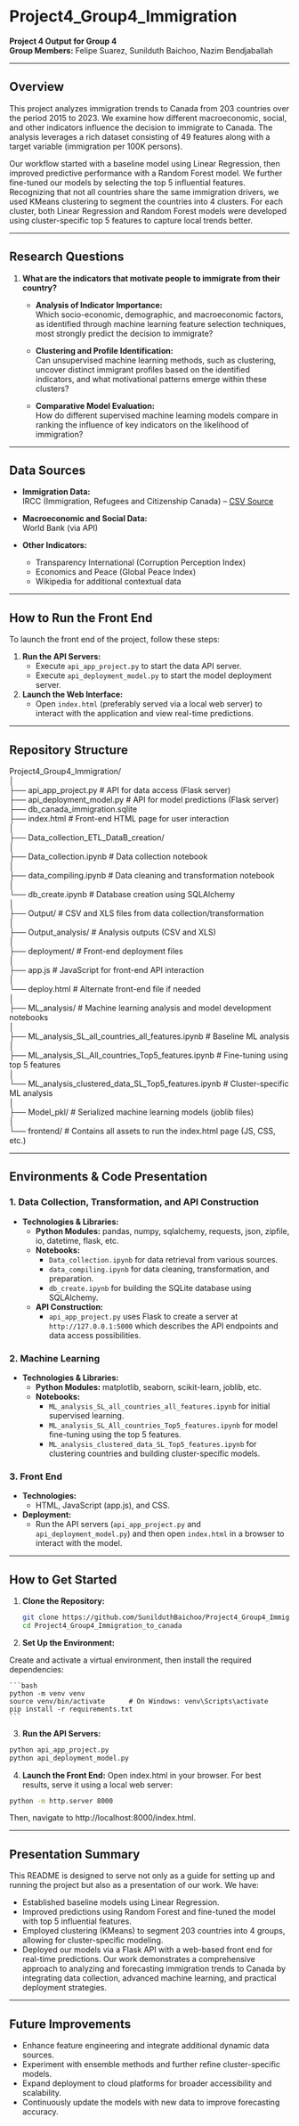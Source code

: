# Project4_Group4_Immigration

**Project 4 Output for Group 4**  
**Group Members:** Felipe Suarez, Sunilduth Baichoo, Nazim Bendjaballah

---

## Overview

This project analyzes immigration trends to Canada from 203 countries over the period 2015 to 2023. We examine how different macroeconomic, social, and other indicators influence the decision to immigrate to Canada. The analysis leverages a rich dataset consisting of 49 features along with a target variable (immigration per 100K persons).

Our workflow started with a baseline model using Linear Regression, then improved predictive performance with a Random Forest model. We further fine-tuned our models by selecting the top 5 influential features. Recognizing that not all countries share the same immigration drivers, we used KMeans clustering to segment the countries into 4 clusters. For each cluster, both Linear Regression and Random Forest models were developed using cluster-specific top 5 features to capture local trends better.

---

## Research Questions

1. **What are the indicators that motivate people to immigrate from their country?**  
   - **Analysis of Indicator Importance:**  
     Which socio-economic, demographic, and macroeconomic factors, as identified through machine learning feature selection techniques, most strongly predict the decision to immigrate?
     
   - **Clustering and Profile Identification:**  
     Can unsupervised machine learning methods, such as clustering, uncover distinct immigrant profiles based on the identified indicators, and what motivational patterns emerge within these clusters?
     
   - **Comparative Model Evaluation:**  
     How do different supervised machine learning models compare in ranking the influence of key indicators on the likelihood of immigration?

---

## Data Sources

- **Immigration Data:**  
  IRCC (Immigration, Refugees and Citizenship Canada) – [CSV Source](https://www.ircc.canada.ca/opendata-donneesouvertes/data/ODP-PR-Citz.csv)
  
- **Macroeconomic and Social Data:**  
  World Bank (via API)

- **Other Indicators:**  
  - Transparency International (Corruption Perception Index)  
  - Economics and Peace (Global Peace Index)  
  - Wikipedia for additional contextual data

---

## How to Run the Front End

To launch the front end of the project, follow these steps:
1. **Run the API Servers:**  
   - Execute `api_app_project.py` to start the data API server.  
   - Execute `api_deployment_model.py` to start the model deployment server.
2. **Launch the Web Interface:**  
   - Open `index.html` (preferably served via a local web server) to interact with the application and view real-time predictions.

---

## Repository Structure

Project4_Group4_Immigration/ <br>
│ <br>
├── api_app_project.py # API for data access (Flask server) <br>
├── api_deployment_model.py # API for model predictions (Flask server)<br> 
├── db_canada_immigration.sqlite <br>
├── index.html # Front-end HTML page for user interaction <br>
│ <br>
├── Data_collection_ETL_DataB_creation/<br>
│ <br>
├── Data_collection.ipynb # Data collection notebook <br>
│ <br>
├── data_compiling.ipynb # Data cleaning and transformation notebook <br>
│ <br>
└── db_create.ipynb # Database creation using SQLAlchemy <br>
│ <br>
├── Output/ # CSV and XLS files from data collection/transformation <br>
│ <br>
├── Output_analysis/ # Analysis outputs (CSV and XLS) <br>
│ <br>
├── deployment/ # Front-end deployment files <br>
│ <br>
├── app.js # JavaScript for front-end API interaction <br>
│ <br>
└── deploy.html # Alternate front-end file if needed <br>
│ <br>
├── ML_analysis/ # Machine learning analysis and model development notebooks <br>
│ <br>
├── ML_analysis_SL_all_countries_all_features.ipynb # Baseline ML analysis <br>
│ <br>
├── ML_analysis_SL_All_countries_Top5_features.ipynb # Fine-tuning using top 5 features <br>
│ <br>
└── ML_analysis_clustered_data_SL_Top5_features.ipynb # Cluster-specific ML analysis <br>
│ <br>
├── Model_pkl/ # Serialized machine learning models (joblib files) <br>
│ <br>
└── frontend/ # Contains all assets to run the index.html page (JS, CSS, etc.)<br>


---

## Environments & Code Presentation

### 1. Data Collection, Transformation, and API Construction

- **Technologies & Libraries:**  
  - **Python Modules:** pandas, numpy, sqlalchemy, requests, json, zipfile, io, datetime, flask, etc.
  - **Notebooks:**  
    - `Data_collection.ipynb` for data retrieval from various sources.
    - `data_compiling.ipynb` for data cleaning, transformation, and preparation.
    - `db_create.ipynb` for building the SQLite database using SQLAlchemy.
  - **API Construction:**  
    - `api_app_project.py` uses Flask to create a server at `http://127.0.0.1:5000` which describes the API endpoints and data access possibilities.

### 2. Machine Learning

- **Technologies & Libraries:**  
  - **Python Modules:** matplotlib, seaborn, scikit-learn, joblib, etc.
  - **Notebooks:**  
    - `ML_analysis_SL_all_countries_all_features.ipynb` for initial supervised learning.
    - `ML_analysis_SL_All_countries_Top5_features.ipynb` for model fine-tuning using the top 5 features.
    - `ML_analysis_clustered_data_SL_Top5_features.ipynb` for clustering countries and building cluster-specific models.

### 3. Front End

- **Technologies:**  
  - HTML, JavaScript (app.js), and CSS.
- **Deployment:**  
  - Run the API servers (`api_app_project.py` and `api_deployment_model.py`) and then open `index.html` in a browser to interact with the model.

---

## How to Get Started

1. **Clone the Repository:**

   ```bash
   git clone https://github.com/SunilduthBaichoo/Project4_Group4_Immigration_to_canada.git
   cd Project4_Group4_Immigration_to_canada
   ```

2. **Set Up the Environment:**

Create and activate a virtual environment, then install the required dependencies:

    ```bash
    python -m venv venv
    source venv/bin/activate      # On Windows: venv\Scripts\activate
    pip install -r requirements.txt
    ```

3. **Run the API Servers:**
```bash
python api_app_project.py
python api_deployment_model.py
```

4. **Launch the Front End:**
Open index.html in your browser. For best results, serve it using a local web server:
```bash
python -m http.server 8000
```
Then, navigate to http://localhost:8000/index.html.


---
## Presentation Summary
This README is designed to serve not only as a guide for setting up and running the project but also as a presentation of our work. We have:

- Established baseline models using Linear Regression.
- Improved predictions using Random Forest and fine-tuned the model with top 5 influential features.
- Employed clustering (KMeans) to segment 203 countries into 4 groups, allowing for cluster-specific modeling.
- Deployed our models via a Flask API with a web-based front end for real-time predictions.
Our work demonstrates a comprehensive approach to analyzing and forecasting immigration trends to Canada by integrating data collection, advanced machine learning, and practical deployment strategies.

---

## Future Improvements
- Enhance feature engineering and integrate additional dynamic data sources.
- Experiment with ensemble methods and further refine cluster-specific models.
- Expand deployment to cloud platforms for broader accessibility and scalability.
- Continuously update the models with new data to improve forecasting accuracy.
